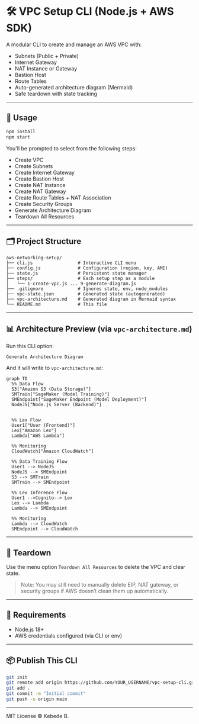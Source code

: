 # 🛠️ VPC Setup CLI (Node.js + AWS SDK)

A modular CLI to create and manage an AWS VPC with:
- Subnets (Public + Private)
- Internet Gateway
- NAT Instance or Gateway
- Bastion Host
- Route Tables
- Auto-generated architecture diagram (Mermaid)
- Safe teardown with state tracking

---

## 🚀 Usage

```bash
npm install
npm start
```

You'll be prompted to select from the following steps:

- Create VPC
- Create Subnets
- Create Internet Gateway
- Create Bastion Host
- Create NAT Instance
- Create NAT Gateway
- Create Route Tables + NAT Association
- Create Security Groups
- Generate Architecture Diagram
- Teardown All Resources

---

## 🗂 Project Structure

```
aws-networking-setup/
├── cli.js                 # Interactive CLI menu
├── config.js              # Configuration (region, key, AMI)
├── state.js               # Persistent state manager
├── steps/                 # Each setup step as a module
│   └── 1-create-vpc.js ... 9-generate-diagram.js
├── .gitignore             # Ignores state, env, node_modules
├── vpc-state.json         # Generated state (autogenerated)
├── vpc-architecture.md    # Generated diagram in Mermaid syntax
└── README.md              # This file
```

---

## 📊 Architecture Preview (via `vpc-architecture.md`)

Run this CLI option:
```
Generate Architecture Diagram
```
And it will write to `vpc-architecture.md`:

```mermaid
graph TD
  %% Data Flow
  S3["Amazon S3 (Data Storage)"]
  SMTrain["SageMaker (Model Training)"]
  SMEndpoint["SageMaker Endpoint (Model Deployment)"]
  NodeJS["Node.js Server (Backend)"]


  %% Lex Flow
  User1["User (Frontend)"]
  Lex["Amazon Lex"]
  Lambda["AWS Lambda"]

  %% Monitoring 
  CloudWatch["Amazon CloudWatch"]

  %% Data Training Flow
  User1 --> NodeJS
  NodeJS --> SMEndpoint
  S3 --> SMTrain
  SMTrain --> SMEndpoint

  %% Lex Inference Flow
  User1 -->Cognito--> Lex
  Lex --> Lambda
  Lambda --> SMEndpoint

  %% Monitoring
  Lambda --> CloudWatch
  SMEndpoint --> CloudWatch

  ```

---

## 🧹 Teardown
Use the menu option `Teardown All Resources` to delete the VPC and clear state.

> Note: You may still need to manually delete EIP, NAT gateway, or security groups if AWS doesn’t clean them up automatically.

---

## 🧰 Requirements
- Node.js 18+
- AWS credentials configured (via CLI or env)

---

## 📦 Publish This CLI
```bash
git init
git remote add origin https://github.com/YOUR_USERNAME/vpc-setup-cli.git
git add .
git commit -m "Initial commit"
git push -u origin main
```

---

MIT License © Kebede B.